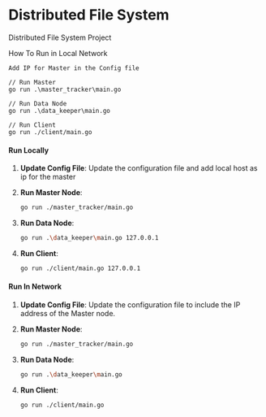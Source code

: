 # Distributed File System

Distributed File System Project

How To Run in Local Network

```
Add IP for Master in the Config file

// Run Master
go run .\master_tracker\main.go

// Run Data Node
go run .\data_keeper\main.go

// Run Client
go run ./client/main.go
```

#### Run Locally

1. **Update Config File**:
   Update the configuration file and add local host as ip for the master

2. **Run Master Node**:

   ```sh
   go run ./master_tracker/main.go

   ```

3. **Run Data Node**:

   ```sh
   go run .\data_keeper\main.go 127.0.0.1

   ```

4. **Run Client**:
   ```sh
   go run ./client/main.go 127.0.0.1
   ```

#### Run In Network

1. **Update Config File**:
   Update the configuration file to include the IP address of the Master node.

2. **Run Master Node**:

   ```sh
   go run ./master_tracker/main.go

   ```

3. **Run Data Node**:

   ```sh
   go run .\data_keeper\main.go

   ```

4. **Run Client**:
   ```sh
   go run ./client/main.go
   ```
